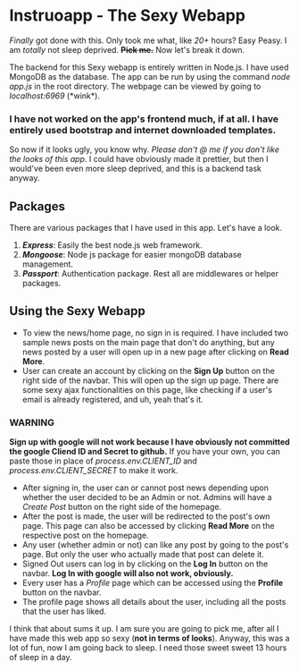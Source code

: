# Instruoapp - The Sexy Webapp

*Finally* got done with this. Only took me what, like *20+* hours? Easy Peasy. I am *totally* not sleep deprived. ~~**Pick me.**~~
Now let's break it down. 

The backend for this Sexy webapp is entirely written in Node.js. I have used MongoDB as the database.
The app can be run by using the command *node app.js* in the root directory. The webpage can be viewed by going to *localhost:6969* (\*wink\*).

### I have not worked on the app's frontend much, if at all. I have entirely used bootstrap and internet downloaded templates.
So now if it looks ugly, you know why. *Please don't @ me if you don't like the looks of this app*. I could have obviously made it prettier, but then I would've been even more sleep deprived, and this is a backend task anyway.

## Packages
There are various packages that I have used in this app. Let's have a look.
1. ***Express***:  Easily the best node.js web framework.
1. ***Mongoose***: Node js package for easier mongoDB database management.
1. ***Passport***: Authentication package.
Rest all are middlewares or helper packages.

## Using the Sexy Webapp

* To view the news/home page, no sign in is required. I have included two sample news posts on the main page that don't do anything, but any news posted by a user will open up in a new page after clicking on **Read More**.
* User can create an account by clicking on the **Sign Up** button on the right side of the navbar. This will open up the sign up page. There are some sexy ajax functionalities on this page, like checking if a user's email is already registered, and uh, yeah that's it.
### WARNING
**Sign up with google will not work because I have obviously not committed the google Cliend ID and Secret to github.** If you have your own, you can paste those in place of *process.env.CLIENT_ID* and *process.env.CLIENT_SECRET* to make it work.
* After signing in, the user can or cannot post news depending upon whether the user decided to be an Admin or not. Admins will have a *Create Post* button on the right side of the homepage.
* After the post is made, the user will be redirected to the post's own page. This page can also be accessed by clicking **Read More** on the respective post on the homepage.
* Any user (whether admin or not) can like any post by going to the post's page. But only the user who actually made that post can delete it.
* Signed Out users can log in by clicking on the **Log In** button on the navbar. **Log In with google will also not work, obviously.**
* Every user has a *Profile* page which can be accessed using the **Profile** button on the navbar.
* The profile page shows all details about the user, including all the posts that the user has liked.

I think that about sums it up. I am sure you are going to pick me, after all I have made this web app so sexy (**not in terms of looks**).
Anyway, this was a lot of fun, now I am going back to sleep. I need those sweet sweet 13 hours of sleep in a day.

